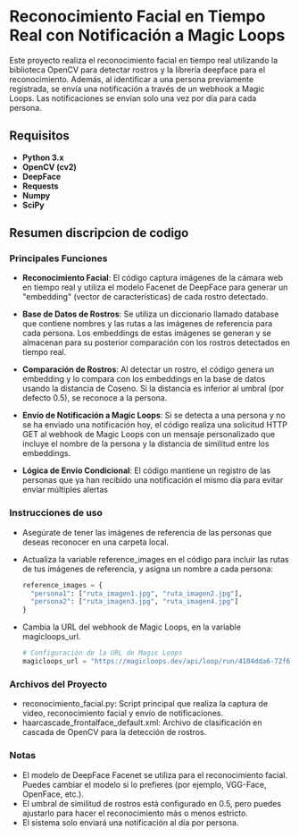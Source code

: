 # Reconocimiento Facial en Tiempo Real con Notificación a Magic Loops
Este proyecto realiza el reconocimiento facial en tiempo real utilizando la biblioteca OpenCV para detectar rostros y la librería deepface para el reconocimiento. Además, al identificar a una persona previamente registrada, se envía una notificación a través de un webhook a Magic Loops. Las notificaciones se envían solo una vez por día para cada persona.
## Requisitos
- **Python 3.x**
- **OpenCV (cv2)**
- **DeepFace**
- **Requests**
- **Numpy**
- **SciPy**

## Resumen discripcion de codigo
### Principales Funciones
- **Reconocimiento Facial**: El código captura imágenes de la cámara web en tiempo real y utiliza el modelo Facenet de DeepFace para generar un "embedding" (vector de características) de cada rostro detectado.

- **Base de Datos de Rostros**: Se utiliza un diccionario llamado database que contiene nombres y las rutas a las imágenes de referencia para cada persona. Los embeddings de estas imágenes se generan y se almacenan para su posterior comparación con los rostros detectados en tiempo real.

- **Comparación de Rostros**: Al detectar un rostro, el código genera un embedding y lo compara con los embeddings en la base de datos usando la distancia de Coseno. Si la distancia es inferior al umbral (por defecto 0.5), se reconoce a la persona.

- **Envío de Notificación a Magic Loops**: Si se detecta a una persona y no se ha enviado una notificación hoy, el código realiza una solicitud HTTP GET al webhook de Magic Loops con un mensaje personalizado que incluye el nombre de la persona y la distancia de similitud entre los embeddings.

- **Lógica de Envío Condicional**: El código mantiene un registro de las personas que ya han recibido una notificación el mismo día para evitar enviar múltiples alertas

### Instrucciones de uso
- Asegúrate de tener las imágenes de referencia de las personas que deseas reconocer en una carpeta local.

- Actualiza la variable reference_images en el código para incluir las rutas de tus imágenes de referencia, y asigna un nombre a cada persona:
  ```Python
  reference_images = {
    "persona1": ["ruta_imagen1.jpg", "ruta_imagen2.jpg"],
    "persona2": ["ruta_imagen3.jpg", "ruta_imagen4.jpg"]
  }
  ```
- Cambia la URL del webhook de Magic Loops, en la variable magicloops_url.
  ```Python
  # Configuración de la URL de Magic Loops
  magicloops_url = "https://magicloops.dev/api/loop/run/4104dda6-72f6-452c-a4af-f5b32d8cd0e6"
  ```
### Archivos del Proyecto
- reconocimiento_facial.py: Script principal que realiza la captura de video, reconocimiento facial y envío de notificaciones.
- haarcascade_frontalface_default.xml: Archivo de clasificación en cascada de OpenCV para la detección de rostros.

### Notas

- El modelo de DeepFace Facenet se utiliza para el reconocimiento facial. Puedes cambiar el modelo si lo prefieres (por ejemplo, VGG-Face, OpenFace, etc.).
- El umbral de similitud de rostros está configurado en 0.5, pero puedes ajustarlo para hacer el reconocimiento más o menos estricto.
- El sistema solo enviará una notificación al día por persona.
  
